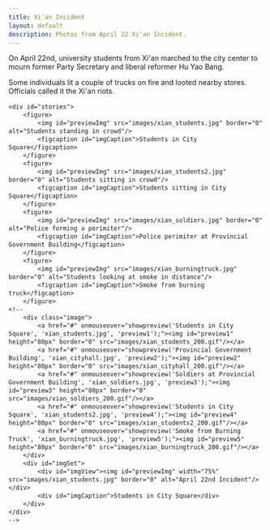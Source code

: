 ```yaml
---
title: Xi'an Incident
layout: default
description: Photos from April 22 Xi'an Incident.
---
```

<div id="narratives">
	<div id="question">
	<p>On April 22nd, university students from Xi'an marched to the city center to mourn former Party Secretary and liberal reformer Hu Yao Bang.</p>
	<p>Some individuals lit a couple of trucks on fire and looted nearby stores.  Officials called it the Xi'an riots.</p>
	</div>

	<div id="stories">
		<figure>
			<img id="previewImg" src="images/xian_students.jpg" border="0" alt="Students standing in crowd"/>
			<figcaption id="imgCaption">Students in City Square</figcaption>
		</figure>	
		<figure>
			<img id="previewImg" src="images/xian_students2.jpg" border="0" alt="Students sitting in crowd"/>
			<figcaption id="imgCaption">Students sitting in City Square</figcaption>
		</figure>
		<figure>
			<img id="previewImg" src="images/xian_soldiers.jpg" border="0" alt="Police forming a perimiter"/>
			<figcaption id="imgCaption">Police perimiter at Provincial Government Building</figcaption>
		</figure>
		<figure>
			<img id="previewImg" src="images/xian_burningtruck.jpg" border="0" alt="Students looking at smoke in distance"/>
			<figcaption id="imgCaption">Smoke from burning truck</figcaption>
		</figure>
	<!--
		<div class="image">
			<a href="#" onmouseover="showpreview('Students in City Square', 'xian_students.jpg', 'preview1');"><img id="preview1" height="80px" border="0" src="images/xian_students_200.gif"/></a>
			<a href="#" onmouseover="showpreview('Provincial Government Building', 'xian_cityhall.jpg', 'preview2');"><img id="preview2" height="80px" border="0" src="images/xian_cityhall_200.gif"/></a>
			<a href="#" onmouseover="showpreview('Soldiers at Provincial Government Building', 'xian_soldiers.jpg', 'preview3');"><img id="preview3" height="80px" border="0" src="images/xian_soldiers_200.gif"/></a>
			<a href="#" onmouseover="showpreview('Students in City Square', 'xian_students2.jpg', 'preview4');"><img id="preview4" height="80px" border="0" src="images/xian_students2_200.gif"/></a>
			<a href="#" onmouseover="showpreview('Smoke from Burning Truck', 'xian_burningtruck.jpg', 'preview5');"><img id="preview5" height="80px" border="0" src="images/xian_burningtruck_200.gif"/></a>
		</div>
		<div id="imgSet">
			<div id="imgView"><img id="previewImg" width="75%" src="images/xian_students.jpg" border="0" alt="April 22nd Incident"/></div>
			<div id="imgCaption">Students in City Square</div>
		</div>
	</div>
	-->
</div>